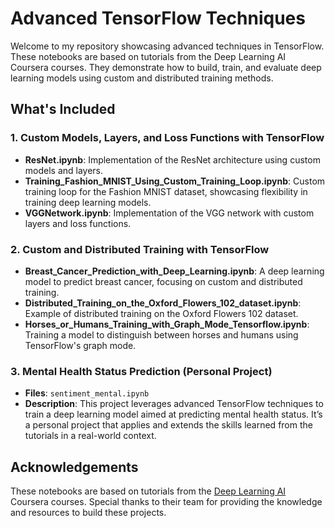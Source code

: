 # Advanced TensorFlow Techniques

Welcome to my repository showcasing advanced techniques in TensorFlow. These notebooks are based on tutorials from the Deep Learning AI Coursera courses. They demonstrate how to build, train, and evaluate deep learning models using custom and distributed training methods.

## What's Included

### 1. Custom Models, Layers, and Loss Functions with TensorFlow
- **ResNet.ipynb**: Implementation of the ResNet architecture using custom models and layers.
- **Training_Fashion_MNIST_Using_Custom_Training_Loop.ipynb**: Custom training loop for the Fashion MNIST dataset, showcasing flexibility in training deep learning models.
- **VGGNetwork.ipynb**: Implementation of the VGG network with custom layers and loss functions.

### 2. Custom and Distributed Training with TensorFlow
- **Breast_Cancer_Prediction_with_Deep_Learning.ipynb**: A deep learning model to predict breast cancer, focusing on custom and distributed training.
- **Distributed_Training_on_the_Oxford_Flowers_102_dataset.ipynb**: Example of distributed training on the Oxford Flowers 102 dataset.
- **Horses_or_Humans_Training_with_Graph_Mode_Tensorflow.ipynb**: Training a model to distinguish between horses and humans using TensorFlow's graph mode.

### 3. Mental Health Status Prediction (Personal Project)
- **Files**: `sentiment_mental.ipynb`
- **Description**: This project leverages advanced TensorFlow techniques to train a deep learning model aimed at predicting mental health status. It’s a personal project that applies and extends the skills learned from the tutorials in a real-world context.

## Acknowledgements
These notebooks are based on tutorials from the [Deep Learning AI](https://www.deeplearning.ai/) Coursera courses. Special thanks to their team for providing the knowledge and resources to build these projects.
